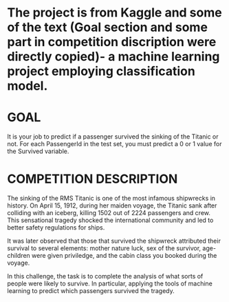 
# The project is from Kaggle and some of the text (Goal section and some part in competition discription were directly copied)- a machine learning project employing classification model.


# GOAL
It is your job to predict if a passenger survived the sinking of the Titanic or not. 
For each PassengerId in the test set, you must predict a 0 or 1 value for the Survived variable.


# COMPETITION DESCRIPTION
The sinking of the RMS Titanic is one of the most infamous shipwrecks in history.  On April 15, 1912, during her maiden voyage, the Titanic sank after colliding with an iceberg, killing 1502 out of 2224 passengers and crew. This sensational tragedy shocked the international community and led to better safety regulations for ships.

It was later observed that those that survived the shipwreck attributed their survival to several elements: mother nature luck, sex of the survivor, age- children were given priviledge, and the cabin class you booked during the voyage. 

In this challenge, the task is to complete the analysis of what sorts of people were likely to survive. In particular, applying the tools of machine learning to predict which passengers survived the tragedy.
